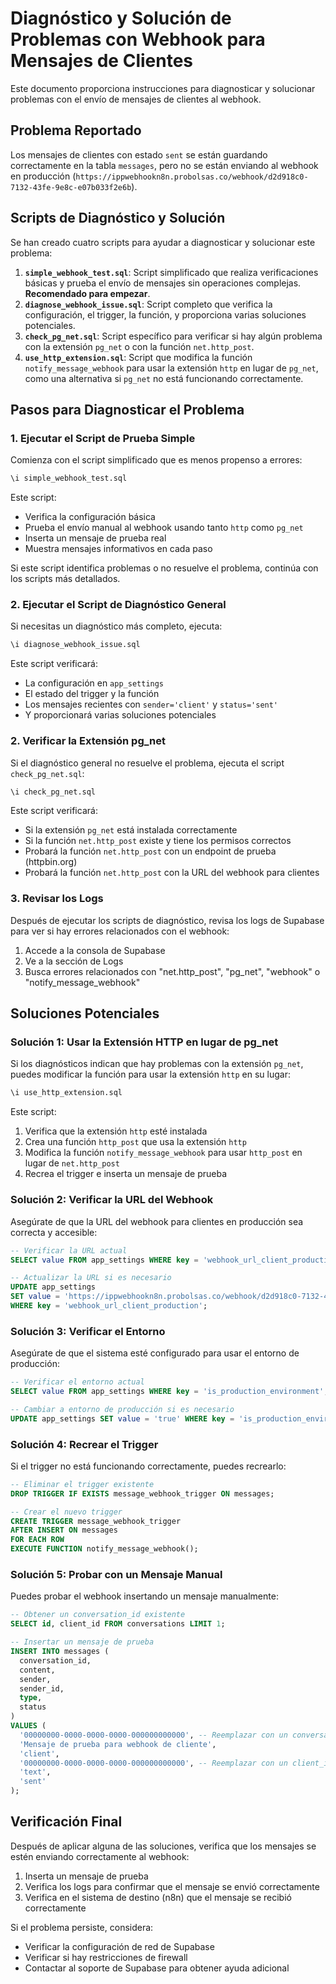 # Diagnóstico y Solución de Problemas con Webhook para Mensajes de Clientes

Este documento proporciona instrucciones para diagnosticar y solucionar problemas con el envío de mensajes de clientes al webhook.

## Problema Reportado

Los mensajes de clientes con estado `sent` se están guardando correctamente en la tabla `messages`, pero no se están enviando al webhook en producción (`https://ippwebhookn8n.probolsas.co/webhook/d2d918c0-7132-43fe-9e8c-e07b033f2e6b`).

## Scripts de Diagnóstico y Solución

Se han creado cuatro scripts para ayudar a diagnosticar y solucionar este problema:

1. **`simple_webhook_test.sql`**: Script simplificado que realiza verificaciones básicas y prueba el envío de mensajes sin operaciones complejas. **Recomendado para empezar**.
2. **`diagnose_webhook_issue.sql`**: Script completo que verifica la configuración, el trigger, la función, y proporciona varias soluciones potenciales.
3. **`check_pg_net.sql`**: Script específico para verificar si hay algún problema con la extensión `pg_net` o con la función `net.http_post`.
4. **`use_http_extension.sql`**: Script que modifica la función `notify_message_webhook` para usar la extensión `http` en lugar de `pg_net`, como una alternativa si `pg_net` no está funcionando correctamente.

## Pasos para Diagnosticar el Problema

### 1. Ejecutar el Script de Prueba Simple

Comienza con el script simplificado que es menos propenso a errores:

```sql
\i simple_webhook_test.sql
```

Este script:
- Verifica la configuración básica
- Prueba el envío manual al webhook usando tanto `http` como `pg_net`
- Inserta un mensaje de prueba real
- Muestra mensajes informativos en cada paso

Si este script identifica problemas o no resuelve el problema, continúa con los scripts más detallados.

### 2. Ejecutar el Script de Diagnóstico General

Si necesitas un diagnóstico más completo, ejecuta:

```sql
\i diagnose_webhook_issue.sql
```

Este script verificará:
- La configuración en `app_settings`
- El estado del trigger y la función
- Los mensajes recientes con `sender='client'` y `status='sent'`
- Y proporcionará varias soluciones potenciales

### 2. Verificar la Extensión pg_net

Si el diagnóstico general no resuelve el problema, ejecuta el script `check_pg_net.sql`:

```sql
\i check_pg_net.sql
```

Este script verificará:
- Si la extensión `pg_net` está instalada correctamente
- Si la función `net.http_post` existe y tiene los permisos correctos
- Probará la función `net.http_post` con un endpoint de prueba (httpbin.org)
- Probará la función `net.http_post` con la URL del webhook para clientes

### 3. Revisar los Logs

Después de ejecutar los scripts de diagnóstico, revisa los logs de Supabase para ver si hay errores relacionados con el webhook:

1. Accede a la consola de Supabase
2. Ve a la sección de Logs
3. Busca errores relacionados con "net.http_post", "pg_net", "webhook" o "notify_message_webhook"

## Soluciones Potenciales

### Solución 1: Usar la Extensión HTTP en lugar de pg_net

Si los diagnósticos indican que hay problemas con la extensión `pg_net`, puedes modificar la función para usar la extensión `http` en su lugar:

```sql
\i use_http_extension.sql
```

Este script:
1. Verifica que la extensión `http` esté instalada
2. Crea una función `http_post` que usa la extensión `http`
3. Modifica la función `notify_message_webhook` para usar `http_post` en lugar de `net.http_post`
4. Recrea el trigger e inserta un mensaje de prueba

### Solución 2: Verificar la URL del Webhook

Asegúrate de que la URL del webhook para clientes en producción sea correcta y accesible:

```sql
-- Verificar la URL actual
SELECT value FROM app_settings WHERE key = 'webhook_url_client_production';

-- Actualizar la URL si es necesario
UPDATE app_settings 
SET value = 'https://ippwebhookn8n.probolsas.co/webhook/d2d918c0-7132-43fe-9e8c-e07b033f2e6b' 
WHERE key = 'webhook_url_client_production';
```

### Solución 3: Verificar el Entorno

Asegúrate de que el sistema esté configurado para usar el entorno de producción:

```sql
-- Verificar el entorno actual
SELECT value FROM app_settings WHERE key = 'is_production_environment';

-- Cambiar a entorno de producción si es necesario
UPDATE app_settings SET value = 'true' WHERE key = 'is_production_environment';
```

### Solución 4: Recrear el Trigger

Si el trigger no está funcionando correctamente, puedes recrearlo:

```sql
-- Eliminar el trigger existente
DROP TRIGGER IF EXISTS message_webhook_trigger ON messages;

-- Crear el nuevo trigger
CREATE TRIGGER message_webhook_trigger
AFTER INSERT ON messages
FOR EACH ROW
EXECUTE FUNCTION notify_message_webhook();
```

### Solución 5: Probar con un Mensaje Manual

Puedes probar el webhook insertando un mensaje manualmente:

```sql
-- Obtener un conversation_id existente
SELECT id, client_id FROM conversations LIMIT 1;

-- Insertar un mensaje de prueba
INSERT INTO messages (
  conversation_id,
  content,
  sender,
  sender_id,
  type,
  status
)
VALUES (
  '00000000-0000-0000-0000-000000000000', -- Reemplazar con un conversation_id real
  'Mensaje de prueba para webhook de cliente',
  'client',
  '00000000-0000-0000-0000-000000000000', -- Reemplazar con un client_id real
  'text',
  'sent'
);
```

## Verificación Final

Después de aplicar alguna de las soluciones, verifica que los mensajes se estén enviando correctamente al webhook:

1. Inserta un mensaje de prueba
2. Verifica los logs para confirmar que el mensaje se envió correctamente
3. Verifica en el sistema de destino (n8n) que el mensaje se recibió correctamente

Si el problema persiste, considera:
- Verificar la configuración de red de Supabase
- Verificar si hay restricciones de firewall
- Contactar al soporte de Supabase para obtener ayuda adicional
